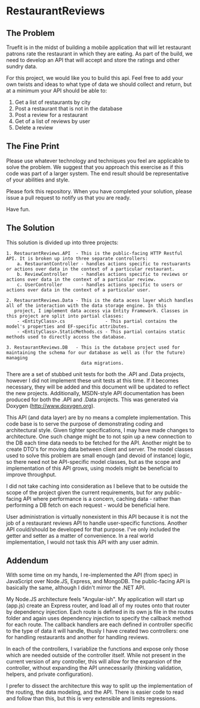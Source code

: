 RestaurantReviews
=================

The Problem
--------------
Truefit is in the midst of building a mobile application that will let restaurant patrons rate the restaurant in which they are eating. As part of the build, we need to develop an API that will accept and store the ratings and other sundry data. 

For this project, we would like you to build this api. Feel free to add your own twists and ideas to what type of data we should collect and return, but at a minimum your API should be able to:

1. Get a list of restaurants by city
2. Post a restaurant that is not in the database
3. Post a review for a restaurant
4. Get of a list of reviews by user
5. Delete a review

The Fine Print
--------------
Please use whatever technology and techniques you feel are applicable to solve the problem. We suggest that you approach this exercise as if this code was part of a larger system. The end result should be representative of your abilities and style.

Please fork this repository. When you have completed your solution, please issue a pull request to notify us that you are ready.

Have fun.


The Solution
--------------
This solution is divided up into three projects:

	1. RestaurantReviews.API  - This is the public-facing HTTP Restful API. It is broken up into three separate controllers:
	    a. RestaurantController - handles actions specific to restuarants or actions over data in the context of a particular restaurant.
	    b. ReviewController     - handles actions specific to reviews or actions over data in the context of a particular review.
	    c. UserController       - handles actions specific to users or actions over data in the context of a particular user.

	2. RestaurantReviews.Data - This is the data acess layer which handles all of the interaction with the data storage engine. In this
	   project, I implement data access via Entity Framework. Classes in this project are split into partial classes:
	    - <EntityClass>.cs               - This partial contains the model's properties and EF-specific attributes.
	    - <EntityClass>.StaticMethods.cs - This partial contains static methods used to directly access the database.

	3. RestaurantReviews.DB   - This is the database project used for maintaining the schema for our database as well as (for the future) managing
	                            data migrations.

There are a set of stubbed unit tests for both the .API and .Data projects, however I did not implement these unit tests at this time. If it becomes necessary, they
will be added and this document will be updated to reflect the new projects. Additionally, MSDN-style API documentation has been produced for both the .API and
.Data projects. This was generated via Doxygen (http://www.doxygen.org).

This API (and data layer) are by no means a complete implementation. This code base is to serve the purpose of demonstrating coding and architectural style. Given tighter
specifications, I may have made changes to architecture. One such change might be to not spin up a new connection to the DB each time data needs to be fetched for 
the API. Another might be to create DTO's for moving data between client and server. The model classes used to solve this problem are small enough (and devoid of instance)
logic, so there need not be API-specific model classes, but as the scope and implementation of this API grows, using models might be beneficial to improve throughput.

I did not take caching into consideration as I believe that to be outside the scope of the project given the current requirements, but for any public-facing API where
performance is a concern, caching data - rather than performing a DB fetch on each request - would be beneficial here. 

User administration is virtually nonexistent in this API because it is not the job of a restaurant reviews API to handle user-specific functions. Another API could/should
be developed for that purpose. I've only included the getter and setter as a matter of convenience. In a real world implementation, I would not task this API with any 
user admin.


Addendum
--------------
With some time on my hands, I re-implemented the API (from spec) in JavaScript over Node.JS, Express, and MongoDB. The public-facing API is basically the same, although I didn't mirror the .NET API.

My Node.JS architecture feels "Angular-ish". My application will start up (app.js) create an Express router, and load all of my routes onto that router by dependency injection. Each route is defined in its own js file in the routes folder and again uses dependency injection to specify the callback method for each route. The callback handlers are each defined in controller specific to the type of data it will handle, thusly I have created two controllers: one for handling restaurants and another for handling reviews.

In each of the controllers, I variablize the functions and expose only those which are needed outside of the controller itself. While not present in the current version of any controller, this will allow for the expansion of the controller, without expanding the API unnecessarily (thinking validation, helpers, and private configuration).

I prefer to dissect the architecture this way to split up the implementation of the routing, the data modeling, and the API. There is easier code to read and follow than this, but this is very extensible and limits regressions.